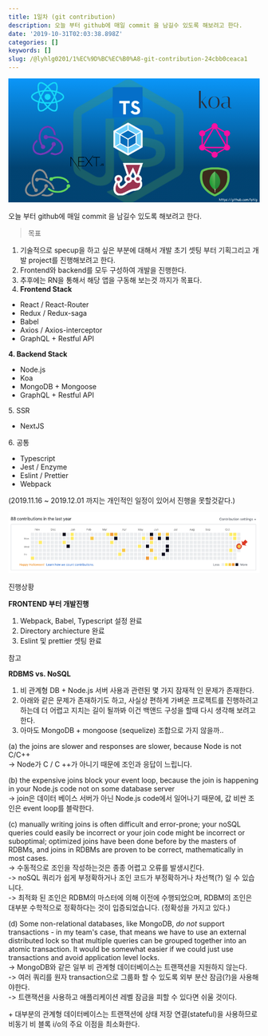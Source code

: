 ```yaml
---
title: 1일차 (git contribution)
description: 오늘 부터 github에 매일 commit 을 남길수 있도록 해보려고 한다.
date: '2019-10-31T02:03:38.898Z'
categories: []
keywords: []
slug: /@lyhlg0201/1%EC%9D%BC%EC%B0%A8-git-contribution-24cbb0ceaca1
---
```


![](img/1__PNyiJavt__HEFtN6MkWNzng.png)

오늘 부터 github에 매일 commit 을 남길수 있도록 해보려고 한다.

> 목표

1.  기술적으로 specup을 하고 싶은 부분에 대해서 개발 초기 셋팅 부터 기획그리고 개발 project를 진행해보려고 한다.
2.  Frontend와 backend를 모두 구성하여 개발을 진행한다.
3.  추후에는 RN을 통해서 해당 앱을 구동해 보는것 까지가 목표다.
4.  **Frontend Stack**

*   React / React-Router
*   Redux / Redux-saga
*   Babel
*   Axios / Axios-interceptor
*   GraphQL + Restful API

**4\. Backend Stack**

*   Node.js
*   Koa
*   MongoDB + Mongoose
*   GraphQL + Restful API

5\. SSR

*   NextJS

6\. 공통

*   Typescript
*   Jest / Enzyme
*   Eslint / Prettier
*   Webpack

(2019.11.16 ~ 2019.12.01 까지는 개인적인 일정이 있어서 진행을 못할것같다.)

![](img/1__1nLj4rhTfvxYheStqzjmTg.png)

진행상황

**FRONTEND 부터 개발진행**

1.  Webpack, Babel, Typescript 설정 완료
2.  Directory archiecture 완료
3.  Eslint 및 prettier 셋팅 완료

참고

**RDBMS vs. NoSQL**

1.  비 관계형 DB + Node.js 서버 사용과 관련된 몇 가지 잠재적 인 문제가 존재한다.
2.  아래와 같은 문제가 존재하기도 하고, 사실상 편하게 가벼운 프로젝트를 진행하려고 하는데 더 어렵고 지치는 길이 될까봐 이건 백앤드 구성을 할때 다시 생각해 보려고 한다.
3.  아마도 MongoDB + mongoose (sequelize) 조합으로 가지 않을까..

(a) the joins are slower and responses are slower, because Node is not C/C++  
 -> Node가 C / C ++가 아니기 때문에 조인과 응답이 느립니다.

(b) the expensive joins block your event loop, because the join is happening in your Node.js code not on some database server  
 -> join은 데이터 베이스 서버가 아닌 Node.js code에서 일어나기 때문에, 값 비싼 조인은 event loop를 블락한다.

(c) manually writing joins is often difficult and error-prone; your noSQL queries could easily be incorrect or your join code might be incorrect or suboptimal; optimized joins have been done before by the masters of RDBMs, and joins in RDBMs are proven to be correct, mathematically in most cases.  
 -> 수동적으로 조인을 작성하는것은 종종 어렵고 오류를 발생시킨다.  
 -> noSQL 쿼리가 쉽게 부정확하거나 조인 코드가 부정확하거나 차선책(?) 일 수 있습니다.  
 -> 최적화 된 조인은 RDBM의 마스터에 의해 이전에 수행되었으며, RDBM의 조인은 대부분 수학적으로 정확하다는 것이 입증되었습니다. (정확성을 가지고 있다.)

(d) Some non-relational databases, like MongoDB, _do not_ support transactions - in my team's case, that means we have to use an external distributed lock so that multiple queries can be grouped together into an atomic transaction. It would be somewhat easier if we could just use transactions and avoid application level locks.  
 -> MongoDB와 같은 일부 비 관계형 데이터베이스는 트랜잭션을 지원하지 않는다.  
 -> 여러 쿼리를 원자 transaction으로 그룹화 할 수 있도록 외부 분산 잠금(?)을 사용해야한다.  
 -> 트랜잭션을 사용하고 애플리케이션 레벨 잠금을 피할 수 있다면 쉬울 것이다.

\+ 대부분의 관계형 데이터베이스는 트랜잭션에 상태 저장 연결(stateful)을 사용하므로 비동기 비 블록 i/o의 주요 이점을 최소화한다.